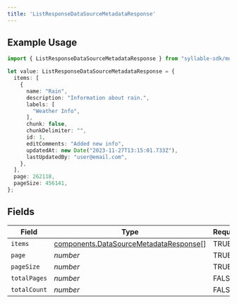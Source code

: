 ```yaml
---
title: 'ListResponseDataSourceMetadataResponse'
---
```


## Example Usage

```typescript
import { ListResponseDataSourceMetadataResponse } from "syllable-sdk/models/components";

let value: ListResponseDataSourceMetadataResponse = {
  items: [
    {
      name: "Rain",
      description: "Information about rain.",
      labels: [
        "Weather Info",
      ],
      chunk: false,
      chunkDelimiter: "",
      id: 1,
      editComments: "Added new info",
      updatedAt: new Date("2023-11-27T13:15:01.733Z"),
      lastUpdatedBy: "user@email.com",
    },
  ],
  page: 262118,
  pageSize: 456141,
};
```

## Fields

| Field                                                                                            | Type                                                                                             | Required                                                                                         | Description                                                                                      |
| ------------------------------------------------------------------------------------------------ | ------------------------------------------------------------------------------------------------ | ------------------------------------------------------------------------------------------------ | ------------------------------------------------------------------------------------------------ |
| `items`                                                                                          | [components.DataSourceMetadataResponse](/sdk-docs/models/components/datasourcemetadataresponse)[] | TRUE                                                                               | N/A                                                                                              |
| `page`                                                                                           | *number*                                                                                         | TRUE                                                                               | N/A                                                                                              |
| `pageSize`                                                                                       | *number*                                                                                         | TRUE                                                                               | N/A                                                                                              |
| `totalPages`                                                                                     | *number*                                                                                         | FALSE                                                                               | N/A                                                                                              |
| `totalCount`                                                                                     | *number*                                                                                         | FALSE                                                                               | N/A                                                                                              |